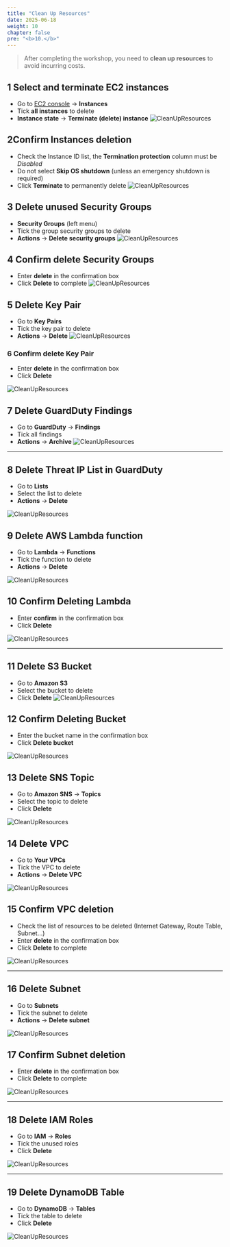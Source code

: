 ```yaml
---
title: "Clean Up Resources"
date: 2025-06-18
weight: 10
chapter: false
pre: "<b>10.</b>"
---
```


> After completing the workshop, you need to **clean up resources** to avoid incurring costs.

## 1 Select and terminate EC2 instances
- Go to [EC2 console](https://console.aws.amazon.com/ec2/v2/home) → **Instances**
- Tick **all instances** to delete
- **Instance state** → **Terminate (delete) instance**
![CleanUpResources](/images/10-CleanUpResources/1.png)

## 2Confirm Instances deletion
- Check the Instance ID list, the **Termination protection** column must be *Disabled*
- Do not select **Skip OS shutdown** (unless an emergency shutdown is required)
- Click **Terminate** to permanently delete
![CleanUpResources](/images/10-CleanUpResources/2.png)

## 3 Delete unused Security Groups
- **Security Groups** (left menu)
- Tick the group security groups to delete
- **Actions** → **Delete security groups**
![CleanUpResources](/images/10-CleanUpResources/3.png)

## 4 Confirm delete Security Groups
- Enter **delete** in the confirmation box
- Click **Delete** to complete
![CleanUpResources](/images/10-CleanUpResources/4.png)

## 5 Delete Key Pair
- Go to **Key Pairs**
- Tick the key pair to delete
- **Actions** → **Delete**
![CleanUpResources](/images/10-CleanUpResources/5.png)

### 6 Confirm delete Key Pair
- Enter **delete** in the confirmation box
- Click **Delete**

![CleanUpResources](/images/10-CleanUpResources/6.png)

## 7 Delete GuardDuty Findings
- Go to **GuardDuty** → **Findings**
- Tick all findings
- **Actions** → **Archive**
![CleanUpResources](/images/10-CleanUpResources/7.png)

---

## 8 Delete Threat IP List in GuardDuty
- Go to **Lists**
- Select the list to delete
- **Actions** → **Delete**

![CleanUpResources](/images/10-CleanUpResources/8.png)

## 9 Delete AWS Lambda function
- Go to **Lambda** → **Functions**
- Tick the function to delete
- **Actions** → **Delete**

![CleanUpResources](/images/10-CleanUpResources/9.png)

## 10 Confirm Deleting Lambda
- Enter **confirm** in the confirmation box
- Click **Delete**

![CleanUpResources](/images/10-CleanUpResources/10.png)

---

## 11 Delete S3 Bucket
- Go to **Amazon S3**
- Select the bucket to delete
- Click **Delete**
![CleanUpResources](/images/10-CleanUpResources/11.png)

## 12 Confirm Deleting Bucket
- Enter the bucket name in the confirmation box
- Click **Delete bucket**

![CleanUpResources](/images/10-CleanUpResources/12.png)

## 13 Delete SNS Topic
- Go to **Amazon SNS** → **Topics**
- Select the topic to delete
- Click **Delete**

![CleanUpResources](/images/10-CleanUpResources/13.png)
## 14 Delete VPC
- Go to **Your VPCs**
- Tick the VPC to delete
- **Actions** → **Delete VPC**

![CleanUpResources](/images/10-CleanUpResources/14.png)

## 15 Confirm VPC deletion
- Check the list of resources to be deleted (Internet Gateway, Route Table, Subnet…)
- Enter **delete** in the confirmation box
- Click **Delete** to complete

![CleanUpResources](/images/10-CleanUpResources/15.png)

---

## 16 Delete Subnet
- Go to **Subnets**
- Tick the subnet to delete
- **Actions** → **Delete subnet**

![CleanUpResources](/images/10-CleanUpResources/16.png)

## 17 Confirm Subnet deletion
- Enter **delete** in the confirmation box
- Click **Delete** to complete

![CleanUpResources](/images/10-CleanUpResources/17.png)

---

## 18 Delete IAM Roles
- Go to **IAM** → **Roles**
- Tick the unused roles
- Click **Delete**

![CleanUpResources](/images/10-CleanUpResources/18.png)

---

## 19 Delete DynamoDB Table
- Go to **DynamoDB** → **Tables**
- Tick the table to delete
- Click **Delete**

![CleanUpResources](/images/10-CleanUpResources/19.png)